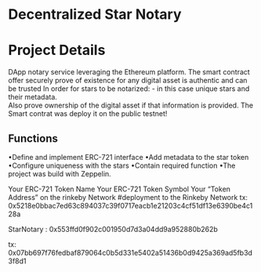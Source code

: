 # Decentralized Star Notary

# Project Details
DApp notary service leveraging the Ethereum platform. 
The smart contract  offer securely prove of existence for any digital asset  is authentic and can be trusted In order for stars to be notarized: - in this case unique stars and their metadata.  
Also prove ownership of the digital asset if that information is provided.
The Smart contrat was deploy it on the public testnet!



## Functions
•Define and implement ERC-721 interface
•Add metadata to the star token
•Configure uniqueness with the stars
•Contain required function
•The project was build  with Zeppelin.

Your ERC-721 Token Name
Your ERC-721 Token Symbol
Your “Token Address” on the rinkeby Network
#deployment to the Rinkeby Network
tx: 0x5218e0bbac7ed63c894037c39f0717eacb1e21203c4cf51df13e6390be4c128a

StarNotary : 0x553ffd0f902c001950d7d3a04dd9a952880b262b

tx: 0x07bb697f76fedbaf879064c0b5d331e5402a51436b0d9425a369ad5fb3d3f8d1


